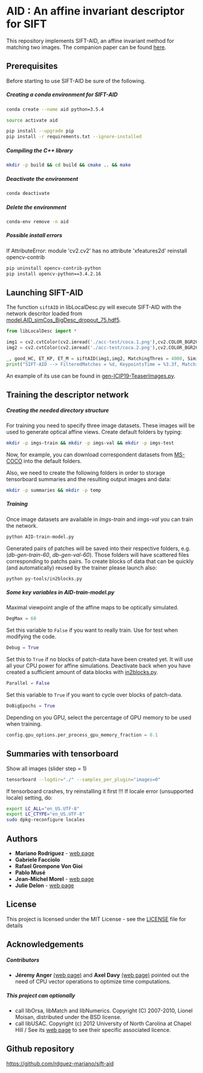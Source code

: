 # AID : An affine invariant descriptor for SIFT

This repository implements SIFT-AID, an affine invariant method for matching two images. The companion paper can be found [here](https://rdguez-mariano.github.io/pages/sift-aid).

## Prerequisites

Before starting to use SIFT-AID be sure of the following.

##### Creating a conda environment for SIFT-AID

```bash
conda create --name aid python=3.5.4

source activate aid

pip install --upgrade pip
pip install -r requirements.txt --ignore-installed
```

##### Compiling the C++ library

```bash
mkdir -p build && cd build && cmake .. && make
```

##### Deactivate the environment

```bash
conda deactivate
```

##### Delete the environment

```bash
conda-env remove -n aid
```

##### Possible install errors

If AttributeError: module 'cv2.cv2' has no attribute 'xfeatures2d' reinstall opencv-contrib

```bash
pip uninstall opencv-contrib-python
pip install opencv-python==3.4.2.16
```

## Launching SIFT-AID

The function `siftAID` in libLocalDesc.py will execute SIFT-AID with the network descritor loaded from [model.AID_simCos_BigDesc_dropout_75.hdf5](model-data/model.AID_simCos_BigDesc_dropout_75.hdf5).

```python
from libLocalDesc import *

img1 = cv2.cvtColor(cv2.imread('./acc-test/coca.1.png'),cv2.COLOR_BGR2GRAY)
img2 = cv2.cvtColor(cv2.imread('./acc-test/coca.2.png'),cv2.COLOR_BGR2GRAY)

_, good_HC, ET_KP, ET_M = siftAID(img1,img2, MatchingThres = 4000, Simi = 'SignProx', Visual=True)
print("SIFT-AID --> FilteredMatches = %d, KeypointsTime = %3.3f, MatchingTime = %3.3f" %(len(good_HC),ET_KP,ET_M))
```
An example of its use can be found in [gen-ICIP19-TeaserImages.py](py-tools/gen-ICIP19-TeaserImages.py).

## Training the descriptor network

##### Creating the needed directory structure

For training you need to specify three image datasets. These images will be used to generate optical affine views. Create default folders by typing:

```bash
mkdir -p imgs-train && mkdir -p imgs-val && mkdir -p imgs-test
```

Now, for example, you can download correspondent datasets from [MS-COCO](http://cocodataset.org) into the default folders.

Also, we need to create the following folders in order to storage tensorboard summaries and the resulting output images and data:

```bash
mkdir -p summaries && mkdir -p temp
```

##### Training

Once image datasets are available in *imgs-train* and *imgs-val* you can train the network.

```bash
python AID-train-model.py
```

Generated pairs of patches will be saved into their respective folders, e.g. (*db-gen-train-60*, *db-gen-val-60*). Those folders will have scattered files corresponding to patchs pairs. To create blocks of data that can be quickly (and automatically) reused by the trainer please launch also:

```bash
python py-tools/in2blocks.py
```

##### Some key variables in AID-train-model.py

Maximal viewpoint angle of the affine maps to be optically simulated.

```python
DegMax = 60
```

Set this variable to `False` if you want to really train. Use for test when modifying the code.

```python
Debug = True
```

Set this to `True` if no blocks of patch-data have been created yet. It will use all your CPU power for affine simulations. Deactivate back when you have created a sufficient amount of data blocks with [in2blocks.py](py-tools/in2blocks.py).

```python
Parallel = False
```

Set this variable to `True` if you want to cycle over blocks of patch-data.

```python
DoBigEpochs = True
```

Depending on you GPU, select the percentage of GPU memory to be used when training.

```python
config.gpu_options.per_process_gpu_memory_fraction = 0.1
```

## Summaries with tensorboard

Show all images (slider step = 1)

```bash
tensorboard --logdir="./" --samples_per_plugin="images=0"
```

If tensorboard crashes, try reinstalling it first !!! If locale error (unsupported locale) setting, do:

```bash
export LC_ALL="en_US.UTF-8"
export LC_CTYPE="en_US.UTF-8"
sudo dpkg-reconfigure locales
```

## Authors

* **Mariano Rodríguez** - [web page](https://rdguez-mariano.github.io/)
* **Gabriele Facciolo**
* **Rafael Grompone Von Gioi**
* **Pablo Musé**
* **Jean-Michel Morel** - [web page](https://sites.google.com/site/jeanmichelmorelcmlaenscachan/)
* **Julie Delon** - [web page](https://delon.wp.imt.fr/)


## License

This project is licensed under the MIT License - see the [LICENSE](LICENSE) file for details

## Acknowledgements

##### Contributors

* **Jéremy Anger** [(web page)](http://dev.ipol.im/~anger/) and **Axel Davy** [(web page)](http://dev.ipol.im/~adavy/) pointed out the need of CPU vector operations to optimize time computations.

##### This project can optionally

* call libOrsa, libMatch and libNumerics. Copyright (C) 2007-2010, Lionel Moisan, distributed under the BSD license.
* call libUSAC. Copyright (c) 2012 University of North Carolina at Chapel Hill / See its [web page](http://www.cs.unc.edu/~rraguram/usac/) to see their specific associated licence.

## Github repository

<https://github.com/rdguez-mariano/sift-aid>
